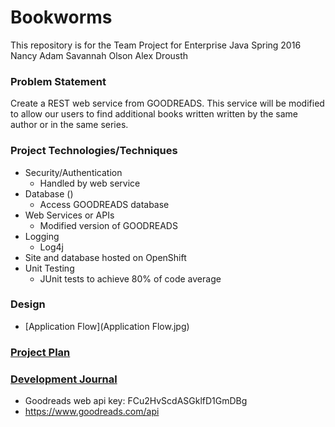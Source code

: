 # Bookworms

This repository is for the Team Project for Enterprise Java Spring 2016
Nancy Adam
Savannah Olson
Alex Drousth

### Problem Statement

Create a REST web service from GOODREADS. This service will be modified to allow our users to find additional books written
written by the same author or in the same series.

### Project Technologies/Techniques

* Security/Authentication
    * Handled by web service
* Database ()
    * Access GOODREADS database
* Web Services or APIs
	* Modified version of GOODREADS
* Logging
	* Log4j
* Site and database hosted on OpenShift
* Unit Testing
    * JUnit tests to achieve 80% of code average 

### Design

*  [Application Flow](Application Flow.jpg)

### [Project Plan](ProjectPlan.md)

### [Development Journal](Journal.md)

* Goodreads web api key: FCu2HvScdASGklfD1GmDBg
* https://www.goodreads.com/api
